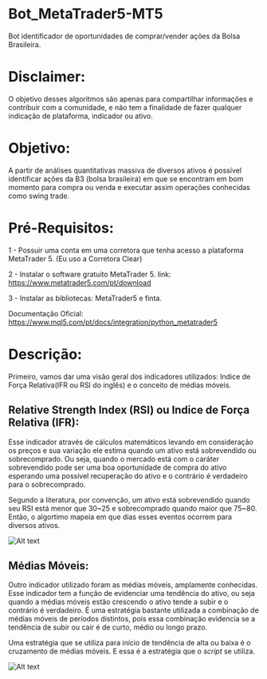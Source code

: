 # Bot_MetaTrader5-MT5
 
 Bot identificador de oportunidades de comprar/vender ações da Bolsa Brasileira.

# Disclaimer:

O objetivo desses algoritmos são apenas para compartilhar informações e contribuir com a comunidade, e não tem a finalidade de fazer qualquer indicação de plataforma, indicador ou ativo.
# Objetivo:

A partir de análises quantitativas massiva de diversos ativos é possível identificar ações da B3 (bolsa brasileira) em que se encontram em bom momento para compra ou venda e executar assim operações conhecidas como swing trade.

# Pré-Requisitos:

1 - Possuir uma conta em uma corretora que tenha acesso a plataforma MetaTrader 5. (Eu uso a Corretora Clear)

2 - Instalar o software gratuito MetaTrader 5. link: https://www.metatrader5.com/pt/download

3 - Instalar as bibliotecas: MetaTrader5 e finta.

Documentação Oficial: https://www.mql5.com/pt/docs/integration/python_metatrader5

# Descrição:

Primeiro, vamos dar uma visão geral dos indicadores utilizados: Indice de Força Relativa(IFR ou RSI do inglês) e o conceito de médias móveis.

## Relative Strength Index (RSI) ou Indice de Força Relativa (IFR):

Esse indicador através de cálculos matemáticos levando em consideração os preços e sua variação ele estima quando um ativo está sobrevendido ou sobrecomprado. Ou seja, quando o mercado está com o caráter sobrevendido pode ser uma boa oportunidade de compra do ativo esperando uma possível recuperação do ativo e o contrário é verdadeiro para o sobrecomprado.

Segundo a literatura, por convenção, um ativo está sobrevendido quando seu RSI está menor que 30~25 e sobrecomprado quando maior que 75~80. Então, o algortimo mapeia em que dias esses eventos ocorrem para diversos ativos.

![Alt text](https://goldenbrokersmy.azureedge.net/726/kAgX5MPoCaAvJcuy-unnamed.png)

## Médias Móveis:

Outro indicador utilizado foram as médias móveis, amplamente conhecidas. Esse indicador tem a função de evidenciar uma tendência do ativo, ou seja quando a médias móveis estão crescendo o ativo tende a subir e o contrário é verdadeiro. É uma estratégia bastante utilizada a combinação de médias móveis de períodos distintos, pois essa combinação evidencia se a tendência de subir ou cair é de curto, médio ou longo prazo.

Uma estratégia que se utiliza para início de tendência de alta ou baixa é o cruzamento de médias móveis. E essa é a estratégia que o _script_ se utiliza.

![Alt text](https://http2.mlstatic.com/D_NQ_NP_863494-MLB26543296838_122017-O.jpg)
